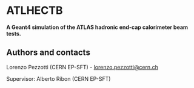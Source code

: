 # ATLHECTB
**A Geant4 simulation of the ATLAS hadronic end-cap calorimeter beam tests.**

## Authors and contacts
Lorenzo Pezzotti (CERN EP-SFT) - lorenzo.pezzotti@cern.ch

Supervisor: Alberto Ribon (CERN EP-SFT)





